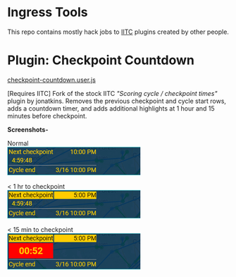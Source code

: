# Ingress Tools

This repo contains mostly hack jobs to [IITC](https://iitc.app/) plugins created by other people.

# Plugin: Checkpoint Countdown

[checkpoint-countdown.user.js](https://github.com/uid1000/Ingress-Tools/raw/main/checkpoint-countdown.user.js)

[Requires IITC] Fork of the stock IITC _"Scoring cycle / checkpoint times"_ plugin by jonatkins. Removes the previous checkpoint and cycle start rows, adds a countdown timer, and adds additional highlights at 1 hour and 15 minutes before checkpoint.

**Screenshots-**

Normal  
![Screenshot - Normal](https://github.com/uid1000/Ingress-Tools/raw/main/screenshots/plugin-checkpoint-normal.png)

\< 1 hr to checkpoint  
![Screenshot - \< 1 hr](https://github.com/uid1000/Ingress-Tools/raw/main/screenshots/plugin-checkpoint-1hr.png)

\< 15 min to checkpoint  
![Screenshot - \< 15 min](https://github.com/uid1000/Ingress-Tools/raw/main/screenshots/plugin-checkpoint-15min.png)
